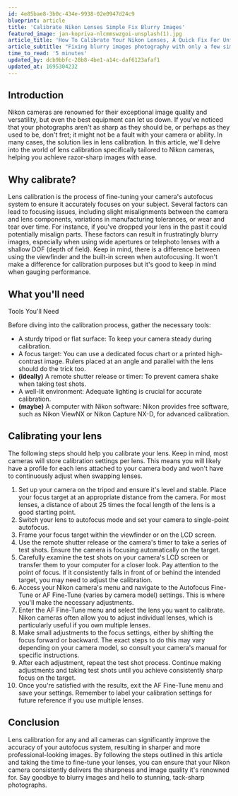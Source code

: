 ```yaml
---
id: 4e85bae8-3b0c-434e-9938-02e0947d24c9
blueprint: article
title: 'Calibrate Nikon Lenses Simple Fix Blurry Images'
featured_image: jan-kopriva-nlcmmswzgoi-unsplash(1).jpg
article_title: 'How To Calibrate Your Nikon Lenses, A Quick Fix For Unfocused Images'
article_subtitle: "Fixing blurry images photography with only a few simple steps. Hint: it's usually missed focus"
time_to_read: '5 minutes'
updated_by: dcb9bbfc-28b8-4be1-a14c-daf6123afaf1
updated_at: 1695304232
---
```

## Introduction

Nikon cameras are renowned for their exceptional image quality and versatility, but even the best equipment can let us down. If you've noticed that your photographs aren't as sharp as they should be, or perhaps as they used to be, don't fret; it might not be a fault with your camera or ability. In many cases, the solution lies in lens calibration. In this article, we'll delve into the world of lens calibration specifically tailored to Nikon cameras, helping you achieve razor-sharp images with ease.

## Why calibrate?

Lens calibration is the process of fine-tuning your camera's autofocus system to ensure it accurately focuses on your subject. Several factors can lead to focusing issues, including slight misalignments between the camera and lens components, variations in manufacturing tolerances, or wear and tear over time. For instance, if you've dropped your lens in the past it could potentially misalign parts. These factors can result in frustratingly blurry images, especially when using wide apertures or telephoto lenses with a shallow DOF (depth of field). Keep in mind, there is a difference between using the viewfinder and the built-in screen when autofocusing. It won't make a difference for calibration purposes but it's good to keep in mind when gauging performance.

## What you'll need

Tools You'll Need

Before diving into the calibration process, gather the necessary tools:

- A sturdy tripod or flat surface: To keep your camera steady during calibration.
- A focus target: You can use a dedicated focus chart or a printed high-contrast image. Rulers placed at an angle and parallel with the lens should do the trick too.
- **(ideally)** A remote shutter release or timer: To prevent camera shake when taking test shots.
- A well-lit environment: Adequate lighting is crucial for accurate calibration.
- **(maybe)** A computer with Nikon software: Nikon provides free software, such as Nikon ViewNX or Nikon Capture NX-D, for advanced calibration.


## Calibrating your lens

The following steps should help you calibrate your lens. Keep in mind, most cameras will store calibration settings per lens. This means you will likely have a profile for each lens attached to your camera body and won't have to continuously adjust when swapping lenses.

1. Set up your camera on the tripod and ensure it's level and stable. Place your focus target at an appropriate distance from the camera. For most lenses, a distance of about 25 times the focal length of the lens is a good starting point.
2. Switch your lens to autofocus mode and set your camera to single-point autofocus.
3. Frame your focus target within the viewfinder or on the LCD screen.
4. Use the remote shutter release or the camera's timer to take a series of test shots. Ensure the camera is focusing automatically on the target.
5. Carefully examine the test shots on your camera's LCD screen or transfer them to your computer for a closer look. Pay attention to the point of focus. If it consistently falls in front of or behind the intended target, you may need to adjust the calibration.
6. Access your Nikon camera's menu and navigate to the Autofocus Fine-Tune or AF Fine-Tune (varies by camera model) settings. This is where you'll make the necessary adjustments.
7. Enter the AF Fine-Tune menu and select the lens you want to calibrate. Nikon cameras often allow you to adjust individual lenses, which is particularly useful if you own multiple lenses.
8. Make small adjustments to the focus settings, either by shifting the focus forward or backward. The exact steps to do this may vary depending on your camera model, so consult your camera's manual for specific instructions.
9. After each adjustment, repeat the test shot process. Continue making adjustments and taking test shots until you achieve consistently sharp focus on the target.
10. Once you're satisfied with the results, exit the AF Fine-Tune menu and save your settings. Remember to label your calibration settings for future reference if you use multiple lenses.

## Conclusion

Lens calibration for any and all cameras can significantly improve the accuracy of your autofocus system, resulting in sharper and more professional-looking images. By following the steps outlined in this article and taking the time to fine-tune your lenses, you can ensure that your Nikon camera consistently delivers the sharpness and image quality it's renowned for. Say goodbye to blurry images and hello to stunning, tack-sharp photographs.